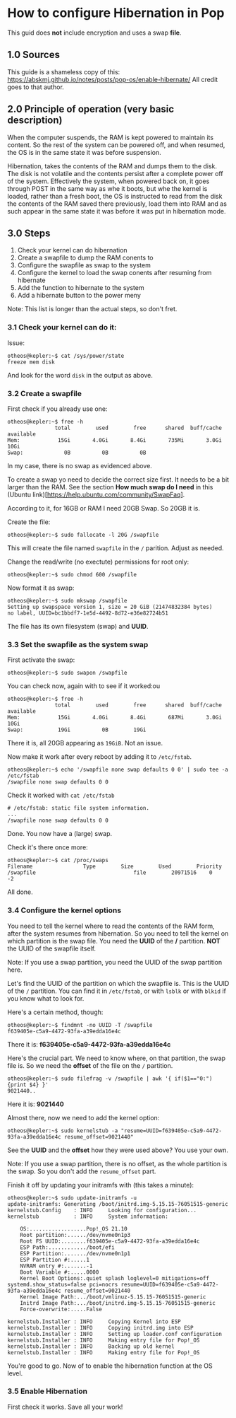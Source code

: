 # How to configure Hibernation in Pop 
This guid does **not** include encryption and uses a swap **file**.

## 1.0 Sources
This guide is a shameless copy of this: https://abskmj.github.io/notes/posts/pop-os/enable-hibernate/
All credit goes to that author.

## 2.0 Principle of operation (very basic description)
When the computer suspends, the RAM is kept powered to maintain its content. So the rest of the system can be powered off, and when resumed, the OS is in the same state it was before suspension.

Hibernation, takes the contents of the RAM and dumps them to the disk. The disk is not volatile and the contents persist after a complete power off of the system.
Effectively the system, when powered back on, it goes through POST in the same way as whe it boots, but whe the kernel is loaded, rather than a fresh boot, the OS is instructed to read from the disk the contents of the RAM saved there previously, load them into RAM and as such appear in the same state it was before it was put in hibernation mode.

## 3.0 Steps
1. Check your kernel can do hibernation
2. Create a swapfile to dump the RAM conents to
3. Configure the swapfile as swap to the system
4. Configure the kernel to load the swap conents after resuming from hibernate
5. Add the function to hibernate to the system
6. Add a hibernate button to the power meny

Note: This list is longer than the actual steps, so don't fret.

### 3.1 Check your kernel can do it:

Issue:
~~~
otheos@kepler:~$ cat /sys/power/state
freeze mem disk
~~~
And look for the word ```disk``` in the output as above.

### 3.2 Create a swapfile

First check if you already use one:
~~~
otheos@kepler:~$ free -h
               total        used        free      shared  buff/cache   available
Mem:            15Gi       4.0Gi       8.4Gi       735Mi       3.0Gi        10Gi
Swap:             0B          0B          0B
~~~

In my case, there is no swap as evidenced above.

To create a swap yo need to decide the correct size first. It needs to be a bit larger than the RAM.
See the section **How much swap do I need** in this (Ubuntu link)[https://help.ubuntu.com/community/SwapFaq].

According to it, for  16GB or RAM I need 20GB Swap. So 20GB it is. 

Create the file:

~~~
otheos@kepler:~$ sudo fallocate -l 20G /swapfile
~~~

This will create the file named ```swapfile``` in the ```/``` parition. Adjust as needed.

Change the read/write (no exectute) permissions for root only:
~~~
otheos@kepler:~$ sudo chmod 600 /swapfile
~~~

Now format it as swap:
~~~
otheos@kepler:~$ sudo mkswap /swapfile
Setting up swapspace version 1, size = 20 GiB (21474832384 bytes)
no label, UUID=bc1bbdf7-1e5d-4492-8d72-e36e82724b51
~~~

The file has its own filesystem (swap) and **UUID**. 

### 3.3 Set the swapfile as the system swap

First activate the swap:
~~~
otheos@kepler:~$ sudo swapon /swapfile
~~~

You can check now, again with to see if it worked:ou 

~~~
otheos@kepler:~$ free -h
               total        used        free      shared  buff/cache   available
Mem:            15Gi       4.0Gi       8.4Gi       687Mi       3.0Gi        10Gi
Swap:           19Gi          0B        19Gi
~~~

There it is, all 20GB appearing as ```19GiB```. Not an issue.

Now make it work after every reboot by adding it to ```/etc/fstab```.

~~~
otheos@kepler:~$ echo '/swapfile none swap defaults 0 0' | sudo tee -a /etc/fstab
/swapfile none swap defaults 0 0
~~~

Check it worked with ```cat /etc/fstab```

~~~
# /etc/fstab: static file system information.
...
/swapfile none swap defaults 0 0
~~~

Done. You now have a (large) swap.

Check it's there once more:
~~~
otheos@kepler:~$ cat /proc/swaps
Filename				Type		Size		Used		Priority
/swapfile                               file		20971516	0		-2
~~~

All done.

### 3.4 Configure the kernel options

You need to tell the kernel where to read the contents of the RAM form, after the system resumes from hibernation. 
So you need to tell the kernel on which partition is the swap file. You need the **UUID** of the **/** partition. **NOT** the UUID of the swapfile itself. 

Note: If you use a swap partition, you need the UUID of the swap partition here.

Let's find the UUID of the partition on which the swapfile is. This is the UUID of the ```/``` partition. You can find it in ```/etc/fstab```, or with ```lsblk``` or with ```blkid``` if you know what  to look for. 

Here's a certain method, though:
~~~
otheos@kepler:~$ findmnt -no UUID -T /swapfile
f639405e-c5a9-4472-93fa-a39edda16e4c
~~~

There it is: **f639405e-c5a9-4472-93fa-a39edda16e4c**

Here's the crucial part. We need to know where, on that partition, the swap file is. So we need the **offset** of the file on the ```/``` partition.

~~~
otheos@kepler:~$ sudo filefrag -v /swapfile | awk '{ if($1=="0:"){print $4} }'
9021440..
~~~

Here it is: **9021440**

Almost there, now we need to add the kernel option:

~~~
otheos@kepler:~$ sudo kernelstub -a "resume=UUID=f639405e-c5a9-4472-93fa-a39edda16e4c resume_offset=9021440"
~~~

See the **UUID** and the **offset** how they were used above? You use your own.

Note: If you use a swap partition, there is no offset, as the whole partition is the swap. So you don't add the ```resume_offset``` part.

Finish it off by updating your initramfs with (this takes a minute):

~~~
otheos@kepler:~$ sudo update-initramfs -u
update-initramfs: Generating /boot/initrd.img-5.15.15-76051515-generic
kernelstub.Config    : INFO     Looking for configuration...
kernelstub           : INFO     System information: 

    OS:..................Pop!_OS 21.10
    Root partition:....../dev/nvme0n1p3
    Root FS UUID:........f639405e-c5a9-4472-93fa-a39edda16e4c
    ESP Path:............/boot/efi
    ESP Partition:......./dev/nvme0n1p1
    ESP Partition #:.....1
    NVRAM entry #:.......-1
    Boot Variable #:.....0000
    Kernel Boot Options:.quiet splash loglevel=0 mitigations=off systemd.show_status=false pci=nocrs resume=UUID=f639405e-c5a9-4472-93fa-a39edda16e4c resume_offset=9021440
    Kernel Image Path:.../boot/vmlinuz-5.15.15-76051515-generic
    Initrd Image Path:.../boot/initrd.img-5.15.15-76051515-generic
    Force-overwrite:.....False

kernelstub.Installer : INFO     Copying Kernel into ESP
kernelstub.Installer : INFO     Copying initrd.img into ESP
kernelstub.Installer : INFO     Setting up loader.conf configuration
kernelstub.Installer : INFO     Making entry file for Pop!_OS
kernelstub.Installer : INFO     Backing up old kernel
kernelstub.Installer : INFO     Making entry file for Pop!_OS
~~~

You're good to go. Now of to enable the hibernation function at the OS level.

### 3.5 Enable Hibernation

First check it works. Save all your work!

~~~










